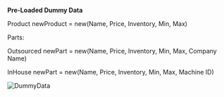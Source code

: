 **Pre-Loaded Dummy Data**

Product newProduct = new(Name, Price, Inventory, Min, Max)

Parts:

Outsourced newPart = new(Name, Price, Inventory, Min, Max, Company Name)

InHouse newPart = new(Name, Price, Inventory, Min, Max, Machine ID)


![DummyData](https://github.com/David-Ogden-III/EasyInventory/assets/71677972/ccc0b7d3-7a35-4351-9996-6a938d8f601d)
